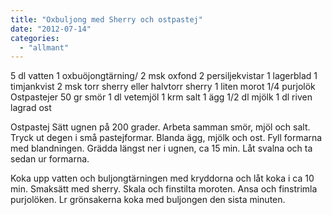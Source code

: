 ```yaml
---
title: "Oxbuljong med Sherry och ostpastej"
date: "2012-07-14"
categories: 
  - "allmant"
---
```


5 dl vatten 1 oxbuöjongtärning/ 2 msk oxfond 2 persiljekvistar 1 lagerblad 1 timjankvist 2 msk torr sherry eller halvtorr sherry 1 liten morot 1/4 purjolök Ostpastejer 50 gr smör 1 dl vetemjöl 1 krm salt 1 ägg 1/2 dl mjölk 1 dl riven lagrad ost

Ostpastej Sätt ugnen på 200 grader. Arbeta samman smör, mjöl och salt. Tryck ut degen i små pastejformar. Blanda ägg, mjölk och ost. Fyll formarna med blandningen. Grädda längst ner i ugnen, ca 15 min. Låt svalna och ta sedan ur formarna.

Koka upp vatten och buljongtärningen med kryddorna och låt koka i ca 10 min. Smaksätt med sherry. Skala och finstilta moroten. Ansa och finstrimla purjolöken. Lr grönsakerna koka med buljongen den sista minuten.
